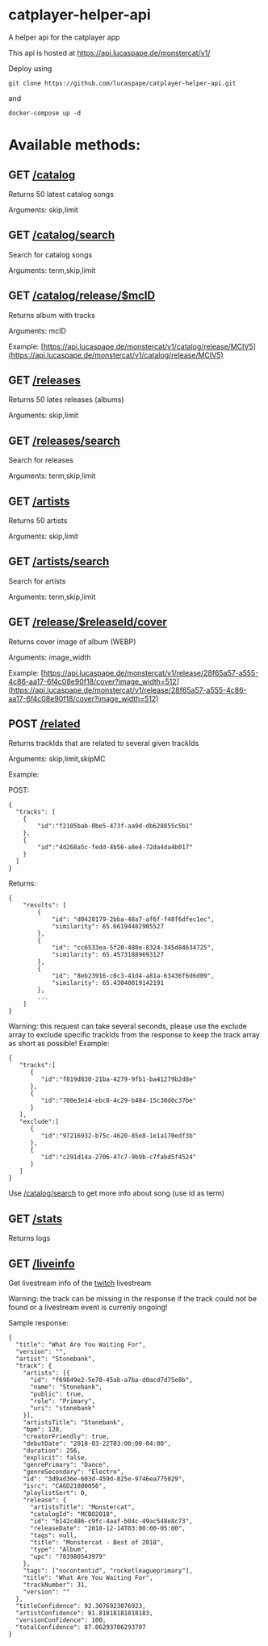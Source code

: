 # catplayer-helper-api
A helper api for the catplayer app

This api is hosted at https://api.lucaspape.de/monstercat/v1/

Deploy using
```
git clone https://github.com/lucaspape/catplayer-helper-api.git
```
and
```
docker-compose up -d
```

# Available methods:

## GET [/catalog](https://api.lucaspape.de/monstercat/v1/catalog)

Returns 50 latest catalog songs

Arguments: skip,limit

## GET [/catalog/search](https://api.lucaspape.de/monstercat/v1/catalog/search)

Search for catalog songs

Arguments: term,skip,limit

## GET [/catalog/release/$mcID](https://api.lucaspape.de/monstercat/v1/catalog/release)

Returns album with tracks

Arguments: mcID

Example: [https://api.lucaspape.de/monstercat/v1/catalog/release/MCIV5](https://api.lucaspape.de/monstercat/v1/catalog/release/MCIV5)

## GET [/releases](https://api.lucaspape.de/monstercat/v1/releases)

Returns 50 lates releases (albums)

Arguments: skip,limit

## GET [/releases/search](https://api.lucaspape.de/monstercat/v1/releases/search)

Search for releases

Arguments: term,skip,limit

## GET [/artists](https://api.lucaspape.de/monstercat/v1/artists)

Returns 50 artists

Arguments: skip,limit

## GET [/artists/search](https://api.lucaspape.de/monstercat/v1/artists/search)

Search for artists

Arguments: term,skip,limit

## GET [/release/$releaseId/cover](https://api.lucaspape.de/monstercat/v1/release/)

Returns cover image of album (WEBP)

Arguments: image_width

Example: [https://api.lucaspape.de/monstercat/v1/release/28f65a57-a555-4c86-aa17-6f4c08e90f18/cover?image_width=512](https://api.lucaspape.de/monstercat/v1/release/28f65a57-a555-4c86-aa17-6f4c08e90f18/cover?image_width=512)

## POST [/related](https://api.lucaspape.de/monstercat/v1/related)

Returns trackIds that are related to several given trackIds

Arguments: skip,limit,skipMC

Example:

POST:
```
{
  "tracks": [
    {
        "id":"f2105bab-0be5-473f-aa9d-db628855c5b1"
    },
    {
        "id":"4d268a5c-fedd-4b56-a8e4-72da4da4b017"
    }
  ]
}
```

Returns:
```
{
    "results": [
        {
            "id": "d0420179-2bba-48a7-af6f-f48f6dfec1ec",
            "similarity": 65.66194482905527
        },
        {
            "id": "cc6533ea-5f20-480e-8324-345d84634725",
            "similarity": 65.45731889693127
        },
        {
            "id": "8eb23916-c0c3-41d4-a81a-63436f6d6d09",
            "similarity": 65.43040019142191
        },
        ...
    ]
}
```

Warning: this request can take several seconds, please use the exclude array to exclude specific trackIds from the response to keep the track array as short as possible!
Example:

```
{
   "tracks":[
      {
         "id":"f819d830-21ba-4279-9fb1-ba41279b2d8e"
      },
      {
         "id":"700e3e14-ebc8-4c29-b484-15c30d0c37be"
      }
   ],
   "exclude":[
      {
         "id":"97216932-b75c-4620-85e8-1e1a170edf3b"  
      },
      {
         "id":"c291d14a-2706-47c7-9b9b-c7fabd5f4524"
      }
   ]
}
```

Use [/catalog/search](https://api.lucaspape.de/monstercat/v1/catalog/search) to get more info about song (use id as term)

## GET [/stats](https://api.lucaspape.de/monstercat/v1/stats)

Returns logs

## GET [/liveinfo](https://api.lucaspape.de/monstercat/v1/liveinfo)

Get livestream info of the [twitch](https://www.twitch.tv/monstercat) livestream

Warning: the track can be missing in the response if the track could not be found or a livestream event is currenly ongoing!

Sample response:

```
{
  "title": "What Are You Waiting For",
  "version": "",
  "artist": "Stonebank",
  "track": {
    "artists": [{
      "id": "f69849e2-5e70-45ab-a7ba-d0acd7d75e8b",
      "name": "Stonebank",
      "public": true,
      "role": "Primary",
      "uri": "stonebank"
    }],
    "artistsTitle": "Stonebank",
    "bpm": 128,
    "creatorFriendly": true,
    "debutDate": "2018-03-22T03:00:00-04:00",
    "duration": 256,
    "explicit": false,
    "genrePrimary": "Dance",
    "genreSecondary": "Electro",
    "id": "3d9ad36e-603d-459d-825e-9746ea775029",
    "isrc": "CA6D21800056",
    "playlistSort": 0,
    "release": {
      "artistsTitle": "Monstercat",
      "catalogId": "MCBO2018",
      "id": "b142c486-c9fc-4aaf-b04c-49ac548e8c73",
      "releaseDate": "2018-12-14T03:00:00-05:00",
      "tags": null,
      "title": "Monstercat - Best of 2018",
      "type": "Album",
      "upc": "703980543979"
    },
    "tags": ["nocontentid", "rocketleagueprimary"],
    "title": "What Are You Waiting For",
    "trackNumber": 31,
    "version": ""
  },
  "titleConfidence": 92.3076923076923,
  "artistConfidence": 81.81818181818183,
  "versionConfidence": 100,
  "totalConfidence": 87.06293706293707
}
```
